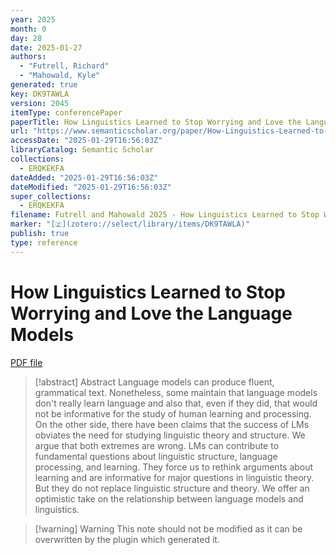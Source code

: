 ```yaml
---
year: 2025
month: 0
day: 28
date: 2025-01-27
authors:
  - "Futrell, Richard"
  - "Mahowald, Kyle"
generated: true
key: DK9TAWLA
version: 2045
itemType: conferencePaper
paperTitle: How Linguistics Learned to Stop Worrying and Love the Language Models
url: "https://www.semanticscholar.org/paper/How-Linguistics-Learned-to-Stop-Worrying-and-Love-Futrell-Mahowald/20eec26b32f8b696f80f0b14ebefa779b4b975e4"
accessDate: "2025-01-29T16:56:03Z"
libraryCatalog: Semantic Scholar
collections:
  - ERQKEKFA
dateAdded: "2025-01-29T16:56:03Z"
dateModified: "2025-01-29T16:56:03Z"
super_collections:
  - ERQKEKFA
filename: Futrell and Mahowald 2025 - How Linguistics Learned to Stop Worrying and Love the Language Models.pdf
marker: "[🇿](zotero://select/library/items/DK9TAWLA)"
publish: true
type: reference
---
```

# How Linguistics Learned to Stop Worrying and Love the Language Models

[PDF file](/Papers/PDFs/Futrell%20and%20Mahowald%202025%20-%20How%20Linguistics%20Learned%20to%20Stop%20Worrying%20and%20Love%20the%20Language%20Models.pdf)

> [!abstract] Abstract
> Language models can produce fluent, grammatical text. Nonetheless, some maintain that language models don't really learn language and also that, even if they did, that would not be informative for the study of human learning and processing. On the other side, there have been claims that the success of LMs obviates the need for studying linguistic theory and structure. We argue that both extremes are wrong. LMs can contribute to fundamental questions about linguistic structure, language processing, and learning. They force us to rethink arguments about learning and are informative for major questions in linguistic theory. But they do not replace linguistic structure and theory. We offer an optimistic take on the relationship between language models and linguistics.

>[!warning] Warning
> This note should not be modified as it can be overwritten by the plugin which generated it.

